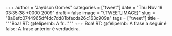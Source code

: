 
+++
author = "Jaydson Gomes"
categories = ["tweet"]
date = "Thu Nov 19 03:35:38 +0000 2009"
draft = false
image = "{TWEET_IMAGE}"
slug = "8a0efc0744965df4dc7dd81bfacda26c163c909a"
tags = ["tweet"]
title = """Boa! RT: @felipernb: A fr..."""
+++
Boa! RT: @felipernb: A frase a seguir é false: A frase anterior é verdadeira.
